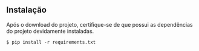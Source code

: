 ## Instalação
Após o download do projeto, certifique-se de que possui as dependências do projeto devidamente instaladas.
```
$ pip install -r requirements.txt
